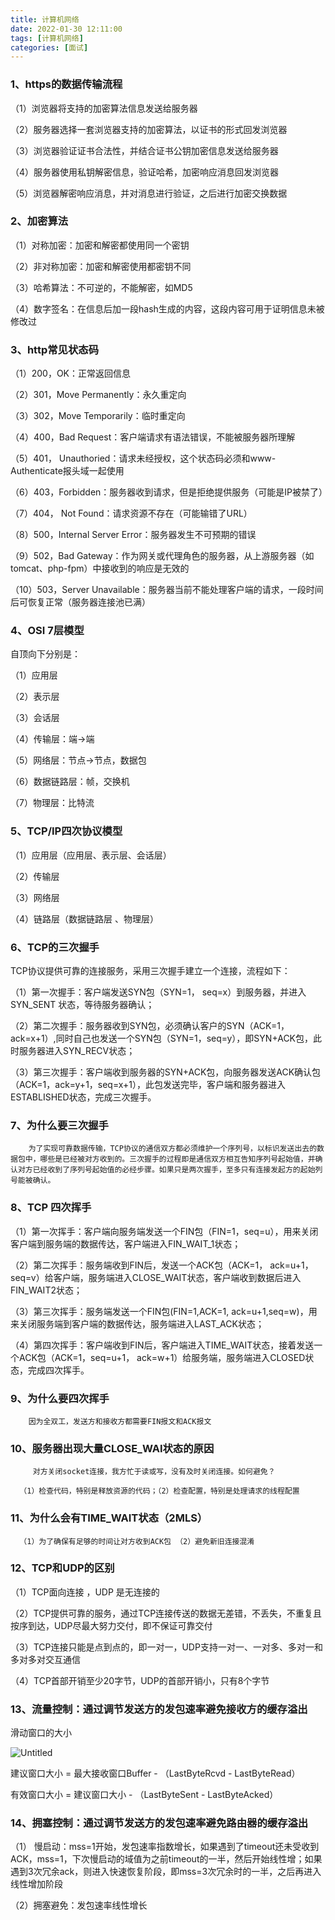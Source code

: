 ```yaml
---
title: 计算机网络
date: 2022-01-30 12:11:00
tags: [计算机网络]
categories: [面试]
---
```


### 1、https的数据传输流程

（1）浏览器将支持的加密算法信息发送给服务器

（2）服务器选择一套浏览器支持的加密算法，以证书的形式回发浏览器

（3）浏览器验证证书合法性，并结合证书公钥加密信息发送给服务器

（4）服务器使用私钥解密信息，验证哈希，加密响应消息回发浏览器

（5）浏览器解密响应消息，并对消息进行验证，之后进行加密交换数据

### 2、加密算法

（1）对称加密：加密和解密都使用同一个密钥

（2）非对称加密：加密和解密使用都密钥不同

（3）哈希算法：不可逆的，不能解密，如MD5

（4）数字签名：在信息后加一段hash生成的内容，这段内容可用于证明信息未被修改过

### 3、http常见状态码

（1）200，OK：正常返回信息

（2）301，Move Permanently：永久重定向

（3）302，Move Temporarily：临时重定向

（4）400，Bad Request：客户端请求有语法错误，不能被服务器所理解

（5）401， Unauthoried：请求未经授权，这个状态码必须和www-Authenticate报头域一起使用

（6）403，Forbidden：服务器收到请求，但是拒绝提供服务（可能是IP被禁了）

（7）404， Not Found：请求资源不存在（可能输错了URL）

（8）500，Internal Server Error：服务器发生不可预期的错误

（9）502，Bad Gateway：作为网关或代理角色的服务器，从上游服务器（如tomcat、php-fpm）中接收到的响应是无效的

（10）503，Server Unavailable：服务器当前不能处理客户端的请求，一段时间后可恢复正常（服务器连接池已满）

### 4、OSI 7层模型

自顶向下分别是：

（1）应用层

（2）表示层

（3）会话层

（4）传输层：端→端

（5）网络层：节点→节点，数据包

（6）数据链路层：帧，交换机

（7）物理层：比特流

### 5、TCP/IP四次协议模型

（1）应用层（应用层、表示层、会话层）

（2）传输层

（3）网络层

（4）链路层（数据链路层 、物理层）

### 6、TCP的三次握手

TCP协议提供可靠的连接服务，采用三次握手建立一个连接，流程如下：

（1）第一次握手：客户端发送SYN包（SYN=1， seq=x）到服务器，并进入SYN_SENT 状态，等待服务器确认；

（2）第二次握手：服务器收到SYN包，必须确认客户的SYN（ACK=1，ack=x+1）,同时自己也发送一个SYN包（SYN=1，seq=y），即SYN+ACK包，此时服务器进入SYN_RECV状态；

（3）第三次握手：客户端收到服务器的SYN+ACK包，向服务器发送ACK确认包（ACK=1，ack=y+1，seq=x+1），此包发送完毕，客户端和服务器进入ESTABLISHED状态，完成三次握手。

### 7、为什么要三次握手

        为了实现可靠数据传输，TCP协议的通信双方都必须维护一个序列号，以标识发送出去的数据包中，哪些是已经被对方收到的。三次握手的过程即是通信双方相互告知序列号起始值，并确认对方已经收到了序列号起始值的必经步骤。如果只是两次握手，至多只有连接发起方的起始列号能被确认。

### 8、TCP 四次挥手

（1）第一次挥手：客户端向服务端发送一个FIN包（FIN=1，seq=u），用来关闭客户端到服务端的数据传达，客户端进入FIN_WAIT_1状态；

（2）第二次挥手：服务端收到FIN后，发送一个ACK包（ACK=1， ack=u+1， seq=v）给客户端，服务端进入CLOSE_WAIT状态，客户端收到数据后进入FIN_WAIT2状态；

（3）第三次挥手：服务端发送一个FIN包(FIN=1,ACK=1, ack=u+1,seq=w)，用来关闭服务端到客户端的数据传达，服务端进入LAST_ACK状态；

（4）第四次挥手：客户端收到FIN后，客户端进入TIME_WAIT状态，接着发送一个ACK包（ACK=1，seq=u+1， ack=w+1）给服务端，服务端进入CLOSED状态，完成四次挥手。

### 9、为什么要四次挥手

        因为全双工，发送方和接收方都需要FIN报文和ACK报文

### 10、服务器出现大量CLOSE_WAI状态的原因

         对方关闭socket连接，我方忙于读或写，没有及时关闭连接。如何避免？

      （1）检查代码，特别是释放资源的代码；（2）检查配置，特别是处理请求的线程配置

### 11、为什么会有TIME_WAIT状态（2MLS）

      （1）为了确保有足够的时间让对方收到ACK包 （2）避免新旧连接混淆

### 12、TCP和UDP的区别

（1）TCP面向连接 ，UDP 是无连接的

（2）TCP提供可靠的服务，通过TCP连接传送的数据无差错，不丢失，不重复且按序到达，UDP尽最大努力交付，即不保证可靠交付

（3）TCP连接只能是点到点的，即一对一，UDP支持一对一、一对多、多对一和多对多对交互通信

（4）TCP首部开销至少20字节，UDP的首部开销小，只有8个字节

### 13、流量控制：通过调节发送方的发包速率避免接收方的缓存溢出

滑动窗口的大小

![Untitled](https://s3-us-west-2.amazonaws.com/secure.notion-static.com/daf64ec9-93b9-4bff-87be-5ad086ba8cbe/Untitled.png)

建议窗口大小 =  最大接收窗口Buffer - （LastByteRcvd - LastByteRead）

有效窗口大小 = 建议窗口大小 - （LastByteSent - LastByteAcked）

### 14、拥塞控制：通过调节发送方的发包速率避免路由器的缓存溢出

（1） 慢启动：mss=1开始，发包速率指数增长，如果遇到了timeout还未受收到ACK，mss=1，下次慢启动的域值为之前timeout的一半，然后开始线性增；如果遇到3次冗余ack，则进入快速恢复阶段，即mss=3次冗余时的一半，之后再进入线性增加阶段

（2）拥塞避免：发包速率线性增长
